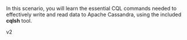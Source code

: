 In this scenario, you will learn the essential CQL commands needed to effectively write and read data to Apache Cassandra, using the included **cqlsh** tool.

v2

